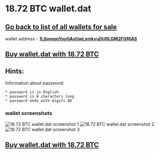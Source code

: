 # 18.72 BTC wallet.dat

## [Go back to list of all wallets for sale](https://mady2077.github.io/walletBTC/)

wallet address - **[1LSmeqqYoyGAxUwLxmkvuDU6LGM2FGf6AS](https://www.blockchain.com/btc/address/1LSmeqqYoyGAxUwLxmkvuDU6LGM2FGf6AS)**

## [Buy wallet.dat with 18.72 BTC](https://satoshidisk.com/pay/CBJZrZ)

## Hints:
Information about password: 
```
* password is in English 
* password is 8 characters long
* password ends with digits 88
```


### wallet screenshots
![18.72 BTC wallet.dat screenshot 1](https://i.imgur.com/U5cPnyK.png)
![18.72 BTC wallet.dat screenshot 2](https://i.imgur.com/T1HGm1W.png)
![18.72 BTC wallet.dat screenshot 3](https://i.imgur.com/EgFQ4sb.png)

## [Buy wallet.dat with 18.72 BTC](https://satoshidisk.com/pay/CBJZrZ)